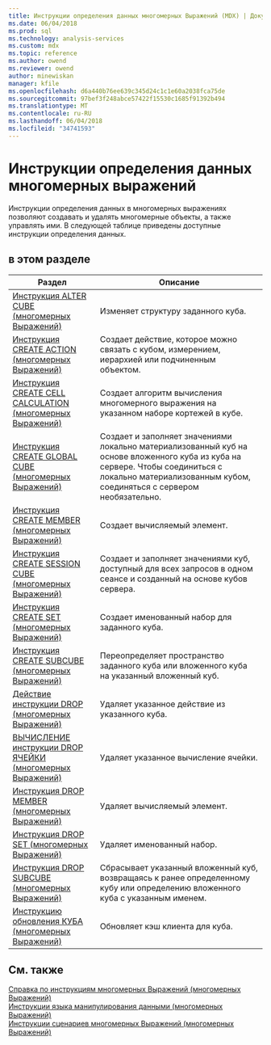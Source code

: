 ```yaml
---
title: Инструкции определения данных многомерных Выражений (MDX) | Документы Microsoft
ms.date: 06/04/2018
ms.prod: sql
ms.technology: analysis-services
ms.custom: mdx
ms.topic: reference
ms.author: owend
ms.reviewer: owend
author: minewiskan
manager: kfile
ms.openlocfilehash: d6a440b76ee639c345d24c1c1e60a2038fca75de
ms.sourcegitcommit: 97bef3f248abce57422f15530c1685f91392b494
ms.translationtype: MT
ms.contentlocale: ru-RU
ms.lasthandoff: 06/04/2018
ms.locfileid: "34741593"
---
```

# <a name="mdx-data-definition-statements-mdx"></a>Инструкции определения данных многомерных выражений


  Инструкции определения данных в многомерных выражениях позволяют создавать и удалять многомерные объекты, а также управлять ими. В следующей таблице приведены доступные инструкции определения данных.  
  
## <a name="in-this-section"></a>в этом разделе  
  
|Раздел|Описание|  
|-----------|-----------------|  
|[Инструкция ALTER CUBE &#40;многомерных Выражений&#41;](../mdx/mdx-data-definition-alter-cube.md)|Изменяет структуру заданного куба.|  
|[Инструкция CREATE ACTION &#40;многомерных Выражений&#41;](../mdx/mdx-data-definition-create-action.md)|Создает действие, которое можно связать с кубом, измерением, иерархией или подчиненным объектом.|  
|[Инструкция CREATE CELL CALCULATION &#40;многомерных Выражений&#41;](../mdx/mdx-data-definition-create-cell-calculation.md)|Создает алгоритм вычисления многомерного выражения на указанном наборе кортежей в кубе.|  
|[Инструкция CREATE GLOBAL CUBE &#40;многомерных Выражений&#41;](../mdx/mdx-data-definition-create-global-cube.md)|Создает и заполняет значениями локально материализованный куб на основе вложенного куба из куба на сервере. Чтобы соединиться с локально материализованным кубом, соединяться с сервером необязательно.|  
|[Инструкция CREATE MEMBER &#40;многомерных Выражений&#41;](../mdx/mdx-data-definition-create-member.md)|Создает вычисляемый элемент.|  
|[Инструкция CREATE SESSION CUBE &#40;многомерных Выражений&#41;](../mdx/mdx-data-definition-create-session-cube.md)|Создает и заполняет значениями куб, доступный для всех запросов в одном сеансе и созданный на основе кубов сервера.|  
|[Инструкция CREATE SET &#40;многомерных Выражений&#41;](../mdx/mdx-data-definition-create-set.md)|Создает именованный набор для заданного куба.|  
|[Инструкция CREATE SUBCUBE &#40;многомерных Выражений&#41;](../mdx/mdx-data-definition-create-subcube.md)|Переопределяет пространство заданного куба или вложенного куба на указанный вложенный куб.|  
|[Действие инструкции DROP &#40;многомерных Выражений&#41;](../mdx/mdx-data-definition-drop-action.md)|Удаляет указанное действие из указанного куба.|  
|[ВЫЧИСЛЕНИЕ инструкции DROP ЯЧЕЙКИ &#40;многомерных Выражений&#41;](../mdx/mdx-data-definition-drop-cell-calculation.md)|Удаляет указанное вычисление ячейки.|  
|[Инструкция DROP MEMBER &#40;многомерных Выражений&#41;](../mdx/mdx-data-definition-drop-member.md)|Удаляет вычисляемый элемент.|  
|[Инструкция DROP SET &#40;многомерных Выражений&#41;](../mdx/mdx-data-definition-drop-set.md)|Удаляет именованный набор.|  
|[Инструкция DROP SUBCUBE &#40;многомерных Выражений&#41;](../mdx/mdx-data-definition-drop-subcube.md)|Сбрасывает указанный вложенный куб, возвращаясь к ранее определенному кубу или определению вложенного куба с указанным именем.|  
|[Инструкцию обновления КУБА &#40;многомерных Выражений&#41;](../mdx/mdx-data-definition-refresh-cube.md)|Обновляет кэш клиента для куба.|  
  
## <a name="see-also"></a>См. также  
 [Справка по инструкциям многомерных Выражений &#40;многомерных Выражений&#41;](../mdx/mdx-statement-reference-mdx.md)   
 [Инструкции языка манипулирования данными &#40;многомерных Выражений&#41;](../mdx/mdx-data-manipulation-statements-mdx.md)   
 [Инструкции сценариев многомерных Выражений &#40;многомерных Выражений&#41;](../mdx/mdx-scripting-statements-mdx.md)  
  
  

